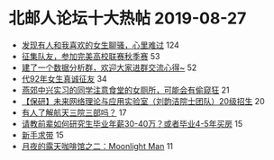 # 北邮人论坛十大热帖 2019-08-27

- [发现有人和我喜欢的女生聊骚，心里难过](https://bbs.byr.cn/article/Feeling/3120031) 124
- [征集队友，参加完美高校联赛秋季赛](https://bbs.byr.cn/article/Dota/957491) 53
- [建了一个数据分析群，欢迎大家进群交流心得~](https://bbs.byr.cn/article/ML_DM/34171) 52
- [代92年女生真诚征友](https://bbs.byr.cn/article/Friends/1935868) 34
- [燕郊中兴实习的同学注意食堂的女厕所，可能会有偷窥狂](https://bbs.byr.cn/article/Talking/6144233) 21
- [【保研】未来网络理论与应用实验室（刘韵洁院士团队）20级招生](https://bbs.byr.cn/article/AimGraduate/1164940) 20
- [有人了解航天三院三部吗？](https://bbs.byr.cn/article/Job/1935785) 17
- [请教前辈如何研究生毕业年薪30-40万？或者毕业4-5年买房](https://bbs.byr.cn/article/WorkLife/1128487) 15
- [新手求带](https://bbs.byr.cn/article/Gymnasium/114346) 15
- [月夜的露天咖啡馆之二：Moonlight Man](https://bbs.byr.cn/article/Picture/3247699) 11


